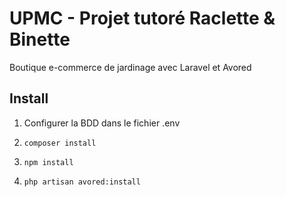 # UPMC - Projet tutoré Raclette & Binette

Boutique e-commerce de jardinage avec Laravel et Avored

## Install

1) Configurer la BDD dans le fichier .env 

2) `composer install`

3) `npm install`

4) `php artisan avored:install`
